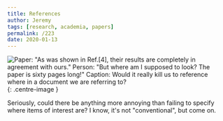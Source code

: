 ```yaml
---
title: References
author: Jeremy
tags: [research, academia, papers]
permalink: /223
date: 2020-01-13
---
```


![Paper: "As was shown in Ref.[4], their results are completely in agreement with ours." Person: "But where am I supposed to look? The paper is sixty pages long!" Caption: Would it really kill us to reference where in a document we are referring to?](https://res.cloudinary.com/dh3hm8pb7/image/upload/c_scale,q_auto:best,w_615/v1535842782/Handwaving/Published/References.png){: .centre-image }

Seriously, could there be anything more annoying than failing to specify where items of interest are? I know, it's not "conventional", but come on.

